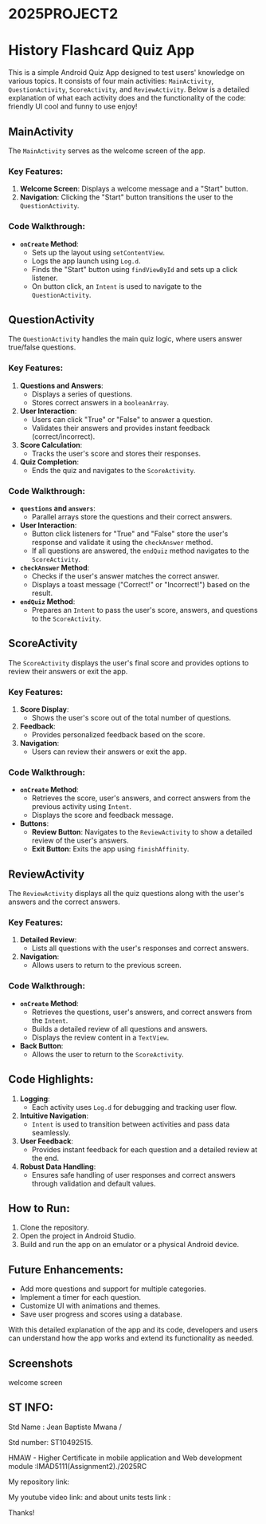 # 2025PROJECT2
# History Flashcard Quiz App

This is a simple Android Quiz App designed to test users' knowledge on various topics. It consists of four main activities: `MainActivity`, `QuestionActivity`, `ScoreActivity`, and `ReviewActivity`. Below is a detailed explanation of what each activity does and the functionality of the code:
friendly UI
cool and funny to use
enjoy!


## MainActivity
The `MainActivity` serves as the welcome screen of the app.

### Key Features:
1. **Welcome Screen**: Displays a welcome message and a "Start" button.
2. **Navigation**: Clicking the "Start" button transitions the user to the `QuestionActivity`.

### Code Walkthrough:
- **`onCreate` Method**:
    - Sets up the layout using `setContentView`.
    - Logs the app launch using `Log.d`.
    - Finds the "Start" button using `findViewById` and sets up a click listener.
    - On button click, an `Intent` is used to navigate to the `QuestionActivity`.



## QuestionActivity
The `QuestionActivity` handles the main quiz logic, where users answer true/false questions.

### Key Features:
1. **Questions and Answers**:
    - Displays a series of questions.
    - Stores correct answers in a `booleanArray`.
2. **User Interaction**:
    - Users can click "True" or "False" to answer a question.
    - Validates their answers and provides instant feedback (correct/incorrect).
3. **Score Calculation**:
    - Tracks the user's score and stores their responses.
4. **Quiz Completion**:
    - Ends the quiz and navigates to the `ScoreActivity`.

### Code Walkthrough:
- **`questions` and `answers`**:
    - Parallel arrays store the questions and their correct answers.
- **User Interaction**:
    - Button click listeners for "True" and "False" store the user's response and validate it using the `checkAnswer` method.
    - If all questions are answered, the `endQuiz` method navigates to the `ScoreActivity`.
- **`checkAnswer` Method**:
    - Checks if the user's answer matches the correct answer.
    - Displays a toast message ("Correct!" or "Incorrect!") based on the result.
- **`endQuiz` Method**:
    - Prepares an `Intent` to pass the user's score, answers, and questions to the `ScoreActivity`.



## ScoreActivity
The `ScoreActivity` displays the user's final score and provides options to review their answers or exit the app.

### Key Features:
1. **Score Display**:
    - Shows the user's score out of the total number of questions.
2. **Feedback**:
    - Provides personalized feedback based on the score.
3. **Navigation**:
    - Users can review their answers or exit the app.

### Code Walkthrough:
- **`onCreate` Method**:
    - Retrieves the score, user's answers, and correct answers from the previous activity using `Intent`.
    - Displays the score and feedback message.
- **Buttons**:
    - **Review Button**: Navigates to the `ReviewActivity` to show a detailed review of the user's answers.
    - **Exit Button**: Exits the app using `finishAffinity`.


## ReviewActivity
The `ReviewActivity` displays all the quiz questions along with the user's answers and the correct answers.

### Key Features:
1. **Detailed Review**:
    - Lists all questions with the user's responses and correct answers.
2. **Navigation**:
    - Allows users to return to the previous screen.

### Code Walkthrough:
- **`onCreate` Method**:
    - Retrieves the questions, user's answers, and correct answers from the `Intent`.
    - Builds a detailed review of all questions and answers.
    - Displays the review content in a `TextView`.
- **Back Button**:
    - Allows the user to return to the `ScoreActivity`.


## Code Highlights:
1. **Logging**:
    - Each activity uses `Log.d` for debugging and tracking user flow.
2. **Intuitive Navigation**:
    - `Intent` is used to transition between activities and pass data seamlessly.
3. **User Feedback**:
    - Provides instant feedback for each question and a detailed review at the end.
4. **Robust Data Handling**:
    - Ensures safe handling of user responses and correct answers through validation and default values.


## How to Run:
1. Clone the repository.
2. Open the project in Android Studio.
3. Build and run the app on an emulator or a physical Android device.


## Future Enhancements:
- Add more questions and support for multiple categories.
- Implement a timer for each question.
- Customize UI with animations and themes.
- Save user progress and scores using a database.

With this detailed explanation of the app and its code, developers and users can understand how the app works and extend its functionality as needed.

##  Screenshots
welcome screen












## ST INFO:

Std Name : Jean Baptiste Mwana /

Std number: ST10492515.

HMAW - Higher Certificate in mobile application and Web development module :IMAD5111(Assignment2)./2025RC

My repository link: 

My youtube video link: 
and about units tests link : 

Thanks!
